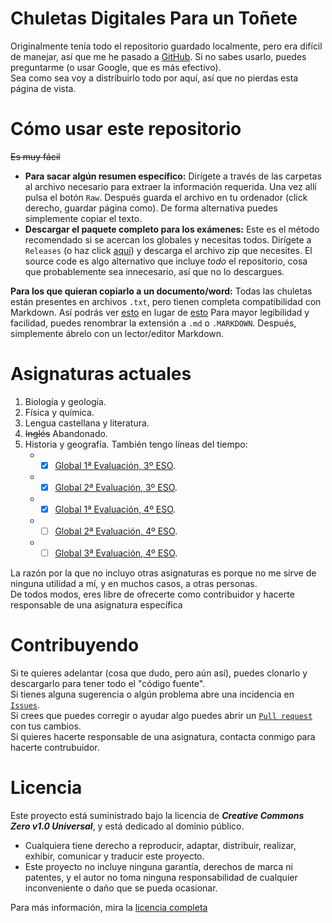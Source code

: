 # Chuletas Digitales Para un Toñete
Originalmente tenía todo el repositorio guardado localmente, pero era difícil de manejar, así que me he pasado a [GitHub](https://www.howtogeek.com/180167/htg-explains-what-is-github-and-what-do-geeks-use-it-for/). Si no sabes usarlo, puedes preguntarme (o usar Google, que es más efectivo).  
Sea como sea voy a distribuirlo todo por aquí, así que no pierdas esta página de vista.

# Cómo usar este repositorio
~~Es muy fácil~~
- **Para sacar algún resumen específico:** Dirígete a través de las carpetas al archivo necesario para extraer la información requerida. Una vez allí pulsa el botón `Raw`. Después guarda el archivo en tu ordenador (click derecho, guardar página como). De forma alternativa puedes simplemente copiar el texto.
- **Descargar el paquete completo para los exámenes:** Este es el método recomendado si se acercan los globales y necesitas todos. Dirígete a `Releases` (o haz click [aquí](https://github.com/JustACommonGuy/chuletas-digitales-para-un-Tonete/releases/latest)) y descarga el archivo zip que necesites. El source code es algo alternativo que incluye *todo* el repositorio, cosa que probablemente sea innecesario, así que no lo descargues.

**Para los que quieran copiarlo a un documento/word:** Todas las chuletas están presentes en archivos `.txt`, pero tienen completa compatibilidad con Markdown. Así podrás ver [esto](https://github.com/JustACommonGuy/chuletas-digitales-para-un-Tonete/blob/main/images/markdown.png) en lugar de [esto](https://github.com/JustACommonGuy/chuletas-digitales-para-un-Tonete/blob/main/images/plain_text.png) Para mayor legibilidad y facilidad, puedes renombrar la extensión a `.md` o `.MARKDOWN`. Después, simplemente ábrelo con un lector/editor Markdown.

# Asignaturas actuales
1. Biología y geología.
2. Física y química.
3. Lengua castellana y literatura.
4. ~~Inglés~~ Abandonado.
5. Historia y geografía. También tengo líneas del tiempo:
    - -[x] [Global 1ª Evaluación, 3º ESO](https://www.timetoast.com/timelines/2137160).
    - -[x] [Global 2ª Evaluación, 3º ESO](https://www.timetoast.com/timelines/2189482).
    - -[x] [Global 1ª Evaluación, 4º ESO](https://www.timetoast.com/timelines/2363508).
    - -[ ] [Global 2ª Evaluación, 4º ESO](https://www.timetoast.com/timelines/2426239).
    - -[ ] [Global 3ª Evaluación, 4º ESO](https://www.timetoast.com/timelines/2426240).

La razón por la que no incluyo otras asignaturas es porque no me sirve de ninguna utilidad a mí, y en muchos casos, a otras personas.  
De todos modos, eres libre de ofrecerte como contribuidor y hacerte responsable de una asignatura específica

# Contribuyendo
Si te quieres adelantar (cosa que dudo, pero aún así), puedes clonarlo y descargarlo para tener todo el "código fuente".  
Si tienes alguna sugerencia o algún problema abre una incidencia en [`Issues`](https://github.com/JustACommonGuy/chuletas-digitales-para-un-Tonete/issues).  
Si crees que puedes corregir o ayudar algo puedes abrir un [`Pull request`](https://github.com/JustACommonGuy/chuletas-digitales-para-un-Tonete/pulls) con tus cambios.  
Si quieres hacerte responsable de una asignatura, contacta conmigo para hacerte contrubuidor.

# Licencia
Este proyecto está suministrado bajo la licencia de ***Creative Commons Zero v1.0 Universal***, y está dedicado al dominio público.
- Cualquiera tiene derecho a reproducir, adaptar, distribuir, realizar, exhibir, comunicar y traducir este proyecto.
- Este proyecto no incluye ninguna garantía, derechos de marca ni patentes, y el autor no toma ninguna responsabilidad de cualquier inconveniente o daño que se pueda ocasionar.

Para más información, mira la [licencia completa](https://github.com/JustACommonGuy/chuletas-digitales-para-un-Tonete/blob/main/LICENSE.txt)

